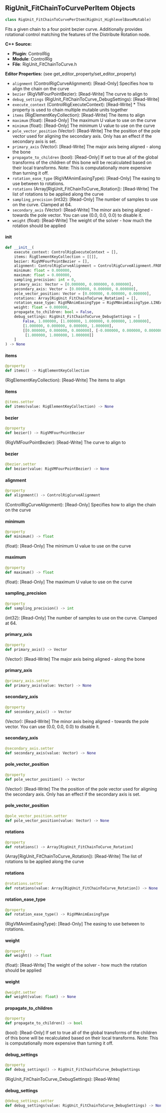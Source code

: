 ## RigUnit_FitChainToCurvePerItem Objects

```python
class RigUnit_FitChainToCurvePerItem(RigUnit_HighlevelBaseMutable)
```

Fits a given chain to a four point bezier curve.
Additionally provides rotational control matching the features of the Distribute Rotation node.

**C++ Source:**

- **Plugin**: ControlRig
- **Module**: ControlRig
- **File**: RigUnit_FitChainToCurve.h

**Editor Properties:** (see get_editor_property/set_editor_property)

- ``alignment`` (ControlRigCurveAlignment):  [Read-Only] Specifies how to align the chain on the curve
- ``bezier`` (RigVMFourPointBezier):  [Read-Write] The curve to align to
- ``debug_settings`` (RigUnit_FitChainToCurve_DebugSettings):  [Read-Write]
- ``execute_context`` (ControlRigExecuteContext):  [Read-Write] * This property is used to chain multiple mutable units together
- ``items`` (RigElementKeyCollection):  [Read-Write] The items to align
- ``maximum`` (float):  [Read-Only] The maximum U value to use on the curve
- ``minimum`` (float):  [Read-Only] The minimum U value to use on the curve
- ``pole_vector_position`` (Vector):  [Read-Write] The the position of the pole vector used for aligning the secondary axis.
  Only has an effect if the secondary axis is set.
- ``primary_axis`` (Vector):  [Read-Write] The major axis being aligned - along the bone
- ``propagate_to_children`` (bool):  [Read-Only] If set to true all of the global transforms of the children
  of this bone will be recalculated based on their local transforms.
  Note: This is computationally more expensive than turning it off.
- ``rotation_ease_type`` (RigVMAnimEasingType):  [Read-Only] The easing to use between to rotations.
- ``rotations`` (Array[RigUnit_FitChainToCurve_Rotation]):  [Read-Write] The list of rotations to be applied along the curve
- ``sampling_precision`` (int32):  [Read-Only] The number of samples to use on the curve. Clamped at 64.
- ``secondary_axis`` (Vector):  [Read-Write] The minor axis being aligned - towards the pole vector.
  You can use (0.0, 0.0, 0.0) to disable it.
- ``weight`` (float):  [Read-Write] The weight of the solver - how much the rotation should be applied

<a id="unreal.RigUnit_FitChainToCurvePerItem.__init__"></a>

#### __init__

```python
def __init__(
    execute_context: ControlRigExecuteContext = [],
    items: RigElementKeyCollection = [[]],
    bezier: RigVMFourPointBezier = [],
    alignment: ControlRigCurveAlignment = ControlRigCurveAlignment.FRONT,
    minimum: float = 0.000000,
    maximum: float = 0.000000,
    sampling_precision: int = 0,
    primary_axis: Vector = [0.000000, 0.000000, 0.000000],
    secondary_axis: Vector = [0.000000, 0.000000, 0.000000],
    pole_vector_position: Vector = [0.000000, 0.000000, 0.000000],
    rotations: Array[RigUnit_FitChainToCurve_Rotation] = [],
    rotation_ease_type: RigVMAnimEasingType = RigVMAnimEasingType.LINEAR,
    weight: float = 0.000000,
    propagate_to_children: bool = False,
    debug_settings: RigUnit_FitChainToCurve_DebugSettings = [
        False, 1.000000, [1.000000, 1.000000, 0.000000, 1.000000],
        [1.000000, 0.000000, 0.000000, 1.000000],
        [[0.000000, 0.000000, 0.000000], [-0.000000, 0.000000, 0.000000],
         [1.000000, 1.000000, 1.000000]]
    ]
) -> None
```

<a id="unreal.RigUnit_FitChainToCurvePerItem.items"></a>

#### items

```python
@property
def items() -> RigElementKeyCollection
```

(RigElementKeyCollection):  [Read-Write] The items to align

<a id="unreal.RigUnit_FitChainToCurvePerItem.items"></a>

#### items

```python
@items.setter
def items(value: RigElementKeyCollection) -> None
```

<a id="unreal.RigUnit_FitChainToCurvePerItem.bezier"></a>

#### bezier

```python
@property
def bezier() -> RigVMFourPointBezier
```

(RigVMFourPointBezier):  [Read-Write] The curve to align to

<a id="unreal.RigUnit_FitChainToCurvePerItem.bezier"></a>

#### bezier

```python
@bezier.setter
def bezier(value: RigVMFourPointBezier) -> None
```

<a id="unreal.RigUnit_FitChainToCurvePerItem.alignment"></a>

#### alignment

```python
@property
def alignment() -> ControlRigCurveAlignment
```

(ControlRigCurveAlignment):  [Read-Only] Specifies how to align the chain on the curve

<a id="unreal.RigUnit_FitChainToCurvePerItem.minimum"></a>

#### minimum

```python
@property
def minimum() -> float
```

(float):  [Read-Only] The minimum U value to use on the curve

<a id="unreal.RigUnit_FitChainToCurvePerItem.maximum"></a>

#### maximum

```python
@property
def maximum() -> float
```

(float):  [Read-Only] The maximum U value to use on the curve

<a id="unreal.RigUnit_FitChainToCurvePerItem.sampling_precision"></a>

#### sampling_precision

```python
@property
def sampling_precision() -> int
```

(int32):  [Read-Only] The number of samples to use on the curve. Clamped at 64.

<a id="unreal.RigUnit_FitChainToCurvePerItem.primary_axis"></a>

#### primary_axis

```python
@property
def primary_axis() -> Vector
```

(Vector):  [Read-Write] The major axis being aligned - along the bone

<a id="unreal.RigUnit_FitChainToCurvePerItem.primary_axis"></a>

#### primary_axis

```python
@primary_axis.setter
def primary_axis(value: Vector) -> None
```

<a id="unreal.RigUnit_FitChainToCurvePerItem.secondary_axis"></a>

#### secondary_axis

```python
@property
def secondary_axis() -> Vector
```

(Vector):  [Read-Write] The minor axis being aligned - towards the pole vector.
You can use (0.0, 0.0, 0.0) to disable it.

<a id="unreal.RigUnit_FitChainToCurvePerItem.secondary_axis"></a>

#### secondary_axis

```python
@secondary_axis.setter
def secondary_axis(value: Vector) -> None
```

<a id="unreal.RigUnit_FitChainToCurvePerItem.pole_vector_position"></a>

#### pole_vector_position

```python
@property
def pole_vector_position() -> Vector
```

(Vector):  [Read-Write] The the position of the pole vector used for aligning the secondary axis.
Only has an effect if the secondary axis is set.

<a id="unreal.RigUnit_FitChainToCurvePerItem.pole_vector_position"></a>

#### pole_vector_position

```python
@pole_vector_position.setter
def pole_vector_position(value: Vector) -> None
```

<a id="unreal.RigUnit_FitChainToCurvePerItem.rotations"></a>

#### rotations

```python
@property
def rotations() -> Array[RigUnit_FitChainToCurve_Rotation]
```

(Array[RigUnit_FitChainToCurve_Rotation]):  [Read-Write] The list of rotations to be applied along the curve

<a id="unreal.RigUnit_FitChainToCurvePerItem.rotations"></a>

#### rotations

```python
@rotations.setter
def rotations(value: Array[RigUnit_FitChainToCurve_Rotation]) -> None
```

<a id="unreal.RigUnit_FitChainToCurvePerItem.rotation_ease_type"></a>

#### rotation_ease_type

```python
@property
def rotation_ease_type() -> RigVMAnimEasingType
```

(RigVMAnimEasingType):  [Read-Only] The easing to use between to rotations.

<a id="unreal.RigUnit_FitChainToCurvePerItem.weight"></a>

#### weight

```python
@property
def weight() -> float
```

(float):  [Read-Write] The weight of the solver - how much the rotation should be applied

<a id="unreal.RigUnit_FitChainToCurvePerItem.weight"></a>

#### weight

```python
@weight.setter
def weight(value: float) -> None
```

<a id="unreal.RigUnit_FitChainToCurvePerItem.propagate_to_children"></a>

#### propagate_to_children

```python
@property
def propagate_to_children() -> bool
```

(bool):  [Read-Only] If set to true all of the global transforms of the children
of this bone will be recalculated based on their local transforms.
Note: This is computationally more expensive than turning it off.

<a id="unreal.RigUnit_FitChainToCurvePerItem.debug_settings"></a>

#### debug_settings

```python
@property
def debug_settings() -> RigUnit_FitChainToCurve_DebugSettings
```

(RigUnit_FitChainToCurve_DebugSettings):  [Read-Write]

<a id="unreal.RigUnit_FitChainToCurvePerItem.debug_settings"></a>

#### debug_settings

```python
@debug_settings.setter
def debug_settings(value: RigUnit_FitChainToCurve_DebugSettings) -> None
```

<a id="unreal.RigUnit_FitChainToCurveItemArray"></a>